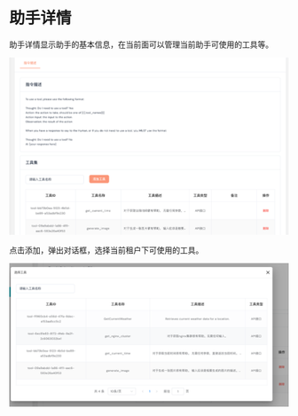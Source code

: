 # 助手详情

助手详情显示助手的基本信息，在当前面可以管理当前助手可使用的工具等。

![img_1.png](assets/assistants-info.png)

点击添加，弹出对话框，选择当前租户下可使用的工具。

![img.png](assets/assistants-tools.png)
